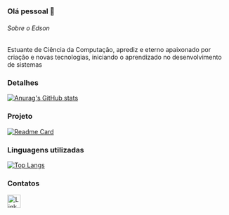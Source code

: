 ### Olá pessoal 👋

###### Sobre o Edson
Estuante de Ciência da Computação, aprediz e eterno apaixonado por criação e novas tecnologias, iniciando o aprendizado no desenvolvimento de sistemas

### Detalhes

[![Anurag's GitHub stats](https://github-readme-stats.vercel.app/api?username=EdWander&show_icons=true&theme=dark)](https://github.com/anuraghazra/github-readme-stats)

### Projeto

[![Readme Card](https://github-readme-stats.vercel.app/api/pin/?username=EdWander&repo=Tik-Tok-Project&theme=dark)](https://github.com/anuraghazra/github-readme-stats)

### Linguagens utilizadas

[![Top Langs](https://github-readme-stats.vercel.app/api/top-langs/?username=EdWander&layout=compact)](https://github.com/anuraghazra/github-readme-stats)

### Contatos

[<img src='https://img.shields.io/badge/LinkedIn-0077B5?style=for-the-badge&logo=linkedin&logoColor=white' alt='Linkedin' height='30'>](https://www.linkedin.com/in/edson-wander-3b7792a6/)



